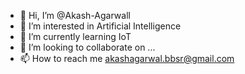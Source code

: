 - 👋 Hi, I’m @Akash-Agarwall
- 👀 I’m interested in Artificial Intelligence
- 🌱 I’m currently learning IoT
- 💞️ I’m looking to collaborate on ...
- 📫 How to reach me akashagarwal.bbsr@gmail.com

<!---
Akash-Agarwall/Akash-Agarwall is a ✨ special ✨ repository because its `README.md` (this file) appears on your GitHub profile.
You can click the Preview link to take a look at your changes.
--->
